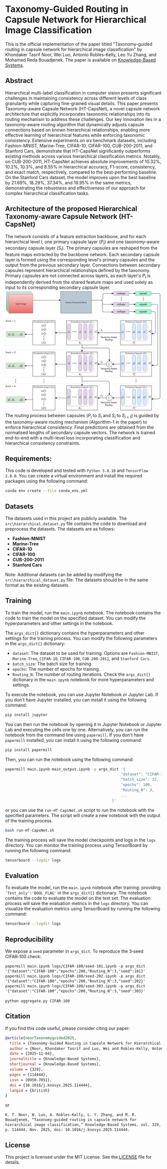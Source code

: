 # Taxonomy-Guided Routing in Capsule Network for Hierarchical Image Classification

This is the official implementation of the paper titled "Taxonomy-guided routing in capsule network for hierarchical image classification" by Khondaker Tasrif Noor, Wei Luo, Antonio Robles-Kelly, Leo Yu Zhang, and Mohamed Reda Bouadjenek. The paper is available on [Knowledge-Based Systems](https://doi.org/10.1016/j.knosys.2025.114444).

## Abstract
Hierarchical multi-label classification in computer vision presents significant challenges in maintaining consistency across different levels of class granularity while capturing fine-grained visual details. This paper presents Taxonomy-aware Capsule Network (HT-CapsNet), a novel capsule network architecture that explicitly incorporates taxonomic relationships into its routing mechanism to address these challenges. Our key innovation lies in a taxonomy-aware routing algorithm that dynamically adjusts capsule connections based on known hierarchical relationships, enabling more effective learning of hierarchical features while enforcing taxonomic consistency. Extensive experiments on six benchmark datasets, including Fashion-MNIST, Marine-Tree, CIFAR-10, CIFAR-100, CUB-200-2011, and Stanford Cars, demonstrate that HT-CapsNet significantly outperforms existing methods across various hierarchical classification metrics. Notably, on CUB-200-2011, HT-CapsNet achieves absolute improvements of $10.32\%$, $10.2\%$, $10.3\%$, and $8.55\%$ in hierarchical accuracy, F1-score, consistency, and exact match, respectively, compared to the best-performing baseline. On the Stanford Cars dataset, the model improves upon the best baseline by $21.69\%$, $18.29\%$, $37.34\%$, and $19.95\%$ in the same metrics, demonstrating the robustness and effectiveness of our approach for complex hierarchical classification tasks.

## Architecture of the proposed Hierarchical Taxonomy-aware Capsule Network (HT-CapsNet)
The network consists of a feature extraction backbone, and for each hierarchical level $l$, one primary capsule layer $(P_{l})$ and one taxonomy-aware secondary capsule layer $(S_{l})$. The primary capsules are reshaped from the feature maps extracted by the backbone network. Each secondary capsule layer is formed using the corresponding level's primary capsules and the output from the previous secondary layer. Connections between secondary capsules represent hierarchical relationships defined by the taxonomy. Primary capsules are not connected across layers, as each layer's $P_l$ is independently derived from the shared feature maps and used solely as input to its corresponding secondary capsule layer.
![Fig: Architecture of the proposed Hierarchical Taxonomy-aware Capsule Network (HT-CapsNet)](src/model_arch/FIG-Architecture.png?raw=true "Architecture of the proposed Hierarchical Taxonomy-aware Capsule Network (HT-CapsNet)")
The routing process between capsules ($P_{l}$ to $S_{l}$ and $S_{l}$ to $S_{l+1}$) is guided by the taxonomy-aware routing mechanism (Algorithm-1 in the paper) to enforce hierarchical consistency. Final predictions are obtained from the normalised lengths of secondary capsule vectors. The network is trained end-to-end with a multi-level loss incorporating classification and hierarchical consistency constraints.

## Requirements:
This code is developed and tested with `Python 3.8.10` and `TensorFlow 2.8.0`. You can create a virtual environment and install the required packages using the following command:

```bash
conda env create --file conda_env.yml
```

## Datasets
The datasets used in this project are publicly available. The `src\hierarchical_dataset.py` file contains the code to download and preprocess the datasets. The datasets are as follows:
- **Fashion-MNIST**
- **Marine-Tree**
- **CIFAR-10**
- **CIFAR-100**
- **CUB-200-2011**
- **Stanford Cars**

Note: Additional datasets can be added by modifying the `src\hierarchical_dataset.py` file. The datasets should be in the same format as the existing datasets.

## Training

To train the model, run the `main.ipynb` notebook. The notebook contains the code to train the model on the specified dataset. You can modify the hyperparameters and other settings in the notebook.

The `args_dict{}` dictionary contains the hyperparameters and other settings for the training process. You can modify the following parameters in the `args_dict{}` dictionary:
- `dataset`: The dataset to be used for training. Options are `Fashion-MNIST`, `Marine-Tree`, `CIFAR-10`, `CIFAR-100`, `CUB-200-2011`, and `Stanford Cars`.
- `batch_size`: The batch size for training.
- `epochs`: The number of epochs for training.
- `Routing_N`: The number of routing iterations.
Check the `args_dict{}` dictionary in the `main.ipynb` notebook for more hyperparameters and settings.

To execute the notebook, you can use Jupyter Notebook or Jupyter Lab. If you don't have Jupyter installed, you can install it using the following command:

```bash
pip install jupyter
```
You can then run the notebook by opening it in Jupyter Notebook or Jupyter Lab and executing the cells one by one.
Alternatively, you can run the notebook from the command line using `papermill`. If you don't have `papermill` installed, you can install it using the following command:
```bash
pip install papermill
```
Then, you can run the notebook using the following command:
```bash
papermill main.ipynb main_output.ipynb -p args_dict '{
                                                    "dataset": "CIFAR-10",
                                                    "batch_size": 32,
                                                    "epochs": 100,
                                                    "Routing_N": 3,
                                                    ...
                                                }'
```

or you can use the `run-HT-CapsNet.sh` script to run the notebook with the specified parameters. The script will create a new notebook with the output of the training process.

```bash
bash run-HT-CapsNet.sh
```

The training process will save the model checkpoints and logs in the `logs` directory. You can monitor the training process using TensorBoard by running the following command:

```bash
tensorboard --logdir logs
```

## Evaluation
To evaluate the model, run the `main.ipynb` notebook after training: providing `'Test_only':'BOOL_FLAG'` in the `args_dict{}` dictionary. The notebook contains the code to evaluate the model on the test set. The evaluation process will save the evaluation metrics in the `logs` directory. You can visualize the evaluation metrics using TensorBoard by running the following command:

```bash
tensorboard --logdir logs
```

## Reproducibility
We expose a `seed` parameter in `args_dict`. To reproduce the 3‑seed CIFAR‑100 check:

```
papermill main.ipynb logs/CIFAR-100/seed-101.ipynb -p args_dict '{"dataset":"CIFAR-100","epochs":200,"Routing_N":3,"seed":101}'
papermill main.ipynb logs/CIFAR-100/seed-202.ipynb -p args_dict '{"dataset":"CIFAR-100","epochs":200,"Routing_N":3,"seed":202}'
papermill main.ipynb logs/CIFAR-100/seed-303.ipynb -p args_dict '{"dataset":"CIFAR-100","epochs":200,"Routing_N":3,"seed":303}'

python aggregate.py CIFAR-100
```

## Citation
If you find this code useful, please consider citing our paper:

```bibtex
@article{noorTaxonomyguided2025,
  title = {Taxonomy-Guided Routing in Capsule Network for Hierarchical Image Classification},
  author = {Noor, Khondaker Tasrif and Luo, Wei and Robles-Kelly, Antonio and Zhang, Leo Yu and Bouadjenek, Mohamed Reda},
  date = {2025-11-04},
  journaltitle = {Knowledge-Based Systems},
  shortjournal = {Knowledge-Based Systems},
  volume = {329},
  pages = {114444},
  issn = {0950-7051},
  doi = {10.1016/j.knosys.2025.114444},
  langid = {british}
}
```
or
```
K. T. Noor, W. Luo, A. Robles-Kelly, L. Y. Zhang, and M. R. Bouadjenek, “Taxonomy-guided routing in capsule network for hierarchical image classification,” Knowledge-Based Systems, vol. 329, p. 114444, Nov. 2025, doi: 10.1016/j.knosys.2025.114444.
```
## License
This project is licensed under the MIT License. See the [LICENSE](LICENSE) file for details.